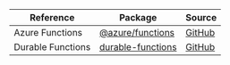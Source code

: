 | Reference | Package | Source |
|---|---|---|
|Azure Functions|[@azure/functions](https://www.npmjs.com/package/@azure/functions)|[GitHub](https://github.com/Azure/azure-sdk-for-js/blob/main/)|
|Durable Functions|[durable-functions](https://www.npmjs.com/package/durable-functions)|[GitHub](https://github.com/Azure/azure-sdk-for-js/blob/main/)|
